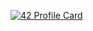 
[![42 Profile Card](https://1337-readme.vercel.app/api/profile?cursus=42cursus&login=ahaddad)](https://github.com/mohouyizme/1337-readme)

